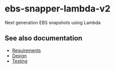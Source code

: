 # ebs-snapper-lambda-v2
Next generation EBS snapshots using Lambda

## See also documentation

- [Requirements](REQUIREMENTS.md)
- [Design](DESIGN.md)
- [Testing](TESTING.md)
